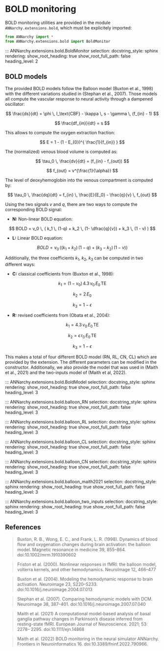 # BOLD monitoring

BOLD monitoring utilities are provided in the module `ANNarchy.extensions.bold`, which must be explicitely imported:

```python
from ANNarchy import *
from ANNarchy.extensions.bold import BoldMonitor
```

::: ANNarchy.extensions.bold.BoldMonitor
    selection:
      docstring_style: sphinx
    rendering:
      show_root_heading: true
      show_root_full_path: false
      heading_level: 2

## BOLD models

The provided BOLD models follow the Balloon model (Buxton et al., 1998) with the different variations studied in (Stephan et al., 2007). Those models all compute the vascular response to neural activity through a dampened oscillator:

$$
    \frac{ds}{dt} = \phi \, I_\text{CBF} - \kappa \, s - \gamma \, (f_{in} - 1)
$$

$$
    \frac{df_{in}}{dt} = s
$$

This allows to compute the oxygen extraction fraction:

$$
    E = 1 - (1 - E_{0})^{ \frac{1}{f_{in}} }
$$

The (normalized) venous blood volume is computed as:

$$
    \tau_0 \, \frac{dv}{dt} = (f_{in} - f_{out})
$$

$$
    f_{out} = v^{\frac{1}{\alpha}}
$$

The level of deoxyhemoglobin into the venous compartment is computed by:

$$
    \tau_0 \, \frac{dq}{dt} = f_{in} \, \frac{E}{E_0} - \frac{q}{v} \, f_{out}
$$

Using the two signals $v$ and $q$, there are two ways to compute the corresponding BOLD signal:

* **N:** Non-linear BOLD equation:

$$
    BOLD = v_0 \, ( k_1 \, (1-q) + k_2 \, (1- \dfrac{q}{v}) + k_3 \, (1 - v) )
$$

* **L:** Linear BOLD equation:

$$
    BOLD = v_0 \, ((k_1 + k_2) \, (1 - q) + (k_3 - k_2) \, (1 - v)) 
$$

Additionally, the three coefficients $k_1$, $k_2$, $k_3$ can be computed in two different ways:

* **C:** classical coefficients from (Buxton et al., 1998):

$$k_1            = (1 - v_0) \, 4.3 \, v_0 \, E_0 \, \text{TE}$$

$$k_2            = 2 \, E_0$$

$$k_3            = 1 - \epsilon$$

* **R:** revised coefficients from (Obata et al., 2004):

$$k_1            = 4.3 \, v_0 \, E_0 \, \text{TE}$$

$$k_2            = \epsilon \, r_0 \, E_0 \, \text{TE}$$

$$k_3            = 1 - \epsilon$$

This makes a total of four different BOLD model (RN, RL, CN, CL) which are provided by the extension. The different parameters can be modified in the constructor. Additionally, we also provide the model that was used in (Maith et al., 2021) and the two-inputs model of (Maith et al, 2022).


::: ANNarchy.extensions.bold.BoldModel
    selection:
      docstring_style: sphinx
    rendering:
      show_root_heading: true
      show_root_full_path: false
      heading_level: 3

::: ANNarchy.extensions.bold.balloon_RN
    selection:
      docstring_style: sphinx
    rendering:
      show_root_heading: true
      show_root_full_path: false
      heading_level: 3

::: ANNarchy.extensions.bold.balloon_RL
    selection:
      docstring_style: sphinx
    rendering:
      show_root_heading: true
      show_root_full_path: false
      heading_level: 3

::: ANNarchy.extensions.bold.balloon_CL
    selection:
      docstring_style: sphinx
    rendering:
      show_root_heading: true
      show_root_full_path: false
      heading_level: 3

::: ANNarchy.extensions.bold.balloon_CN
    selection:
      docstring_style: sphinx
    rendering:
      show_root_heading: true
      show_root_full_path: false
      heading_level: 3

::: ANNarchy.extensions.bold.balloon_maith2021
    selection:
      docstring_style: sphinx
    rendering:
      show_root_heading: true
      show_root_full_path: false
      heading_level: 3

::: ANNarchy.extensions.bold.balloon_two_inputs
    selection:
      docstring_style: sphinx
    rendering:
      show_root_heading: true
      show_root_full_path: false
      heading_level: 3

## References

> Buxton, R. B., Wong, E. C., and Frank, L. R. (1998). Dynamics of blood flow and oxygenation changes during brain activation: the balloon model. Magnetic resonance in medicine 39, 855–864. doi:10.1002/mrm.1910390602

> Friston et al. (2000). Nonlinear responses in fMRI: the balloon model, volterra kernels, and other hemodynamics. NeuroImage 12, 466–477

> Buxton et al. (2004). Modeling the hemodynamic response to brain activation. Neuroimage 23, S220–S233. doi:10.1016/j.neuroimage.2004.07.013

> Stephan et al. (2007). Comparing hemodynamic models with DCM. Neuroimage 38, 387–401. doi:10.1016/j.neuroimage.2007.07.040

> Maith et al. (2021) A computational model-based analysis of basal ganglia pathway changes in Parkinson’s disease inferred from resting-state fMRI. European Journal of Neuroscience. 2021; 53: 2278– 2295. doi:10.1111/ejn.14868 

> Maith et al. (2022) BOLD monitoring in the neural simulator ANNarchy. Frontiers in Neuroinformatics 16. doi:10.3389/fninf.2022.790966.
